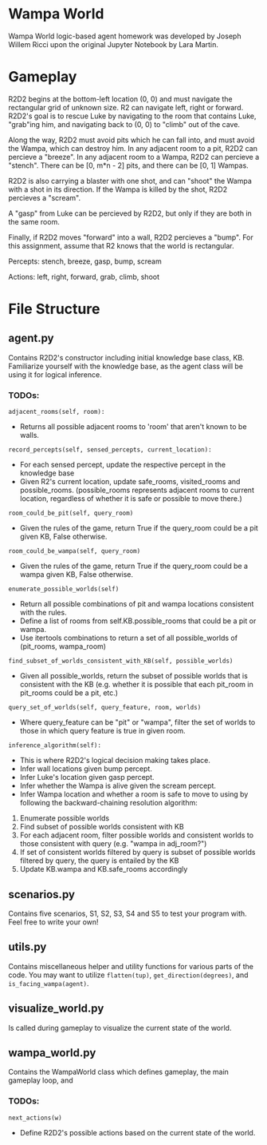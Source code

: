 # Wampa World

Wampa World logic-based agent homework was developed by Joseph Willem Ricci upon the original Jupyter Notebook by Lara Martin.

# Gameplay

R2D2 begins at the bottom-left location (0, 0) and must navigate the rectangular grid of unknown size. R2 can navigate left, right or forward. R2D2's goal is to rescue Luke by navigating to the room that contains Luke, "grab"ing him, and navigating back to (0, 0) to "climb" out of the cave.

Along the way, R2D2 must avoid pits which he can fall into, and must avoid the Wampa, which can destroy him. In any adjacent room to a pit, R2D2 can percieve a "breeze". In any adjacent room to a Wampa, R2D2 can percieve a "stench". There can be [0, m*n - 2] pits, and there can be [0, 1] Wampas.

R2D2 is also carrying a blaster with one shot, and can "shoot" the Wampa with a shot in its direction. If the Wampa is killed by the shot, R2D2 percieves a "scream".

A "gasp" from Luke can be percieved by R2D2, but only if they are both in the same room.

Finally, if R2D2 moves "forward" into a wall, R2D2 percieves a "bump". For this assignment, assume that R2 knows that the world is rectangular.

Percepts: stench, breeze, gasp, bump, scream

Actions: left, right, forward, grab, climb, shoot

# File Structure

## agent.py

Contains R2D2's constructor including initial knowledge base class, KB. Familiarize yourself with the knowledge base, as the agent class will be using it for logical inference.

### TODOs:

`adjacent_rooms(self, room):`
- Returns all possible adjacent rooms to 'room' that aren't known to be walls.

`record_percepts(self, sensed_percepts, current_location):`
- For each sensed percept, update the respective percept in the knowledge base
- Given R2's current location, update safe_rooms, visited_rooms and possible_rooms. (possible_rooms represents adjacent rooms to current location, regardless of whether it is safe or possible to move there.)

`room_could_be_pit(self, query_room)`
- Given the rules of the game, return True if the query_room could be a pit given KB, False otherwise.

`room_could_be_wampa(self, query_room)`
- Given the rules of the game, return True if the query_room could be a wampa given KB, False otherwise.

`enumerate_possible_worlds(self)`
- Return all possible combinations of pit and wampa locations consistent with the rules.
- Define a list of rooms from self.KB.possible_rooms that could be a pit or wampa.
- Use itertools combinations to return a set of all possible_worlds of (pit_rooms, wampa_room)

`find_subset_of_worlds_consistent_with_KB(self, possible_worlds)`
- Given all possible_worlds, return the subset of possible worlds that is consistent with the KB (e.g. whether it is possible that each pit_room in pit_rooms could be a pit, etc.)

`query_set_of_worlds(self, query_feature, room, worlds)`
- Where query_feature can be "pit" or "wampa", filter the set of worlds to those in which query feature is true in given room.

`inference_algorithm(self):`
- This is where R2D2's logical decision making takes place.
- Infer wall locations given bump percept.
- Infer Luke's location given gasp percept.
- Infer whether the Wampa is alive given the scream percept.
- Infer Wampa location and whether a room is safe to move to using by following the backward-chaining resolution algorithm:
1. Enumerate possible worlds
2. Find subset of possible worlds consistent with KB
3. For each adjacent room, filter possible worlds and consistent worlds to those consistent with query (e.g. "wampa in adj_room?")
4. If set of consistent worlds filtered by query is subset of possible worlds filtered by query, the query is entailed by the KB
5. Update KB.wampa and KB.safe_rooms accordingly

## scenarios.py

Contains five scenarios, S1, S2, S3, S4 and S5 to test your program with. Feel free to write your own!

## utils.py

Contains miscellaneous helper and utility functions for various parts of the code. You may want to utilize `flatten(tup)`, `get_direction(degrees)`, and `is_facing_wampa(agent)`.

## visualize_world.py

Is called during gameplay to visualize the current state of the world.

## wampa_world.py

Contains the WampaWorld class which defines gameplay, the main gameplay loop, and

### TODOs:

`next_actions(w)`
- Define R2D2's possible actions based on the current state of the world.
